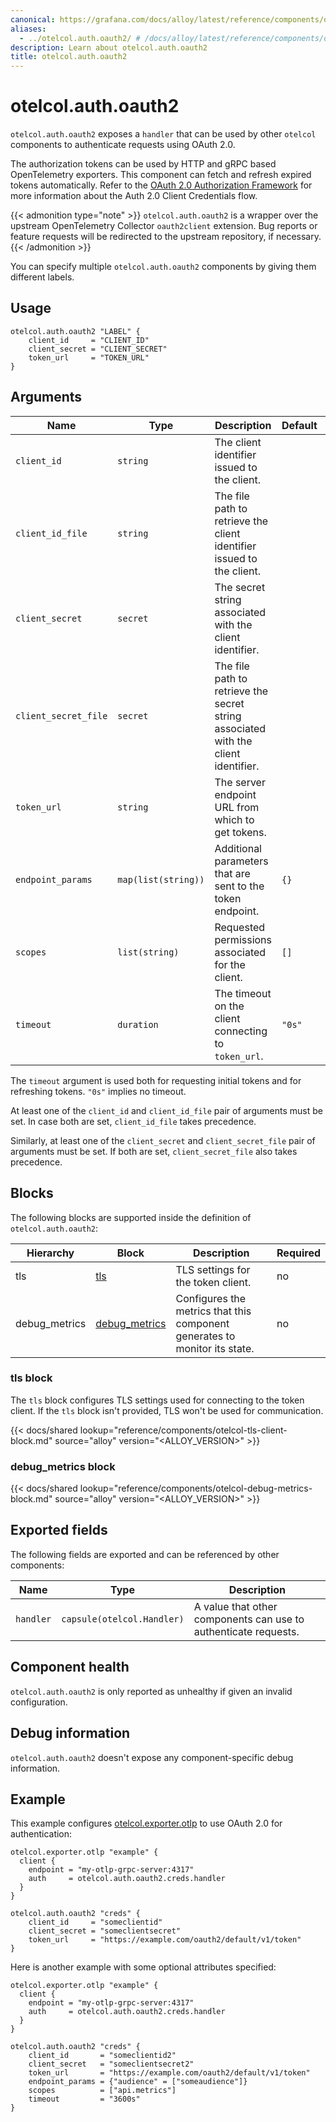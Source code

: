 ```yaml
---
canonical: https://grafana.com/docs/alloy/latest/reference/components/otelcol/otelcol.auth.oauth2/
aliases:
  - ../otelcol.auth.oauth2/ # /docs/alloy/latest/reference/components/otelcol.auth.oauth2/
description: Learn about otelcol.auth.oauth2
title: otelcol.auth.oauth2
---
```


# otelcol.auth.oauth2

`otelcol.auth.oauth2` exposes a `handler` that can be used by other `otelcol` components to authenticate requests using OAuth 2.0.

The authorization tokens can be used by HTTP and gRPC based OpenTelemetry exporters.
This component can fetch and refresh expired tokens automatically.
Refer to the [OAuth 2.0 Authorization Framework](https://datatracker.ietf.org/doc/html/rfc6749#section-4.4) for more information about the Auth 2.0 Client Credentials flow.


{{< admonition type="note" >}}
`otelcol.auth.oauth2` is a wrapper over the upstream OpenTelemetry Collector `oauth2client` extension.
Bug reports or feature requests will be redirected to the upstream repository, if necessary.
{{< /admonition >}}

You can specify multiple `otelcol.auth.oauth2` components by giving them different labels.

## Usage

```alloy
otelcol.auth.oauth2 "LABEL" {
    client_id     = "CLIENT_ID"
    client_secret = "CLIENT_SECRET"
    token_url     = "TOKEN_URL"
}
```

## Arguments

Name                 | Type                | Description                                                                        | Default | Required
-------------------- | ------------------- | ---------------------------------------------------------------------------------- | ------- | --------
`client_id`          | `string`            | The client identifier issued to the client.                                        |         | no
`client_id_file`     | `string`            | The file path to retrieve the client identifier issued to the client.              |         | no
`client_secret`      | `secret`            | The secret string associated with the client identifier.                           |         | no
`client_secret_file` | `secret`            | The file path to retrieve the secret string associated with the client identifier. |         | no
`token_url`          | `string`            | The server endpoint URL from which to get tokens.                                  |         | yes
`endpoint_params`    | `map(list(string))` | Additional parameters that are sent to the token endpoint.                         | `{}`    | no
`scopes`             | `list(string)`      | Requested permissions associated for the client.                                   | `[]`    | no
`timeout`            | `duration`          | The timeout on the client connecting to `token_url`.                               | `"0s"`  | no

The `timeout` argument is used both for requesting initial tokens and for refreshing tokens. `"0s"` implies no timeout.

At least one of the `client_id` and `client_id_file` pair of arguments must be
set. In case both are set, `client_id_file` takes precedence.

Similarly, at least one of the `client_secret` and `client_secret_file` pair of arguments must be set.
If both are set, `client_secret_file` also takes precedence.

## Blocks

The following blocks are supported inside the definition of `otelcol.auth.oauth2`:

Hierarchy | Block   | Description                        | Required
----------|---------|------------------------------------|---------
tls       | [tls][] | TLS settings for the token client. | no
debug_metrics | [debug_metrics][] | Configures the metrics that this component generates to monitor its state. | no

[tls]: #tls-block
[debug_metrics]: #debug_metrics-block

### tls block

The `tls` block configures TLS settings used for connecting to the token client. If the `tls` block isn't provided, TLS won't be used for communication.

{{< docs/shared lookup="reference/components/otelcol-tls-client-block.md" source="alloy" version="<ALLOY_VERSION>" >}}

### debug_metrics block

{{< docs/shared lookup="reference/components/otelcol-debug-metrics-block.md" source="alloy" version="<ALLOY_VERSION>" >}}

## Exported fields

The following fields are exported and can be referenced by other components:

Name      | Type                       | Description
----------|----------------------------|----------------------------------------------------------------
`handler` | `capsule(otelcol.Handler)` | A value that other components can use to authenticate requests.

## Component health

`otelcol.auth.oauth2` is only reported as unhealthy if given an invalid configuration.

## Debug information

`otelcol.auth.oauth2` doesn't expose any component-specific debug information.

## Example

This example configures [otelcol.exporter.otlp][] to use OAuth 2.0 for authentication:

```alloy
otelcol.exporter.otlp "example" {
  client {
    endpoint = "my-otlp-grpc-server:4317"
    auth     = otelcol.auth.oauth2.creds.handler
  }
}

otelcol.auth.oauth2 "creds" {
    client_id     = "someclientid"
    client_secret = "someclientsecret"
    token_url     = "https://example.com/oauth2/default/v1/token"
}
```

Here is another example with some optional attributes specified:
```alloy
otelcol.exporter.otlp "example" {
  client {
    endpoint = "my-otlp-grpc-server:4317"
    auth     = otelcol.auth.oauth2.creds.handler
  }
}

otelcol.auth.oauth2 "creds" {
    client_id       = "someclientid2"
    client_secret   = "someclientsecret2"
    token_url       = "https://example.com/oauth2/default/v1/token"
    endpoint_params = {"audience" = ["someaudience"]}
    scopes          = ["api.metrics"]
    timeout         = "3600s"
}
```

[otelcol.exporter.otlp]: ../otelcol.exporter.otlp/
